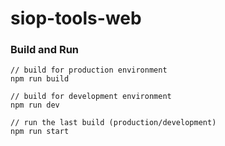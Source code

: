 # siop-tools-web

### Build and Run
```
// build for production environment
npm run build

// build for development environment
npm run dev

// run the last build (production/development)
npm run start

```